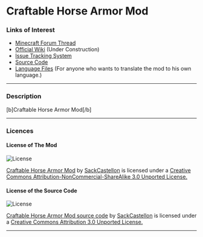 Craftable Horse Armor Mod
=========================

### Links of Interest ###

- [Minecraft Forum Thread](http://www.minecraftforum.net/topic/1876523-)
- [Official Wiki](https://github.com/SackCastellon/CraftableHorseArmor/wiki) (Under Construction)
- [Issue Tracking System](https://github.com/SackCastellon/CraftableHorseArmor/issues)
- [Source Code](https://github.com/SackCastellon/CraftableHorseArmor)
- [Language Files](https://github.com/SackCastellon/CraftableHorseArmor/tree/master/assets/craftablehorsearmor/lang) (For anyone who wants to translate the mod to his own language.)

* * *

### Description ###

[b]Craftable Horse Armor Mod[/b]

* * *

### Licences ###

#### License of The Mod ####

![License](http://i.creativecommons.org/l/by-nc-sa/3.0/80x15.png)

[Craftable Horse Armor Mod](http://www.minecraftforum.net/topic/1876523-) by [SackCastellon](http://www.minecraftforum.net/user/1775848-sackcastellon/) is licensed under a [Creative Commons Attribution-NonCommercial-ShareAlike 3.0 Unported License.](http://creativecommons.org/licenses/by-nc-sa/3.0/)

#### License of the Source Code ####

![License](http://i.creativecommons.org/l/by/3.0/80x15.png)

[Craftable Horse Armor Mod source code](https://github.com/SackCastellon/CraftableHorseArmor) by [SackCastellon](http://www.minecraftforum.net/user/1775848-sackcastellon/) is licensed under a [Creative Commons Attribution 3.0 Unported License.](http://creativecommons.org/licenses/by/3.0/)

* * *
